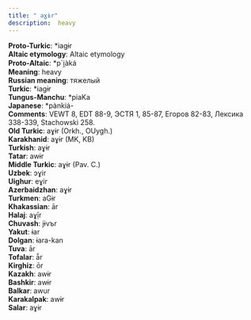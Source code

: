 ```yaml
---
title: " aɣɨr"
description:  heavy
---
```


<strong>Proto-Turkic</strong>:  *iagɨr<br>
<strong>Altaic etymology</strong>:  Altaic etymology<br>
<strong> Proto-Altaic</strong>:  *p`i̯àká<br>
<strong>Meaning</strong>:  heavy<br>
<strong>Russian meaning</strong>:  тяжелый<br>
<strong>Turkic</strong>:  *iagɨr<br>
<strong>Tungus-Manchu</strong>:  *piaKa<br>
<strong>Japanese</strong>:  *pànkiá-<br>
<strong>Comments</strong>:  VEWT 8, EDT 88-9, ЭСТЯ 1, 85-87, Егоров 82-83, Лексика 338-339, Stachowski 258.<br>
<strong>Old Turkic</strong>:  aɣɨr (Orkh., OUygh.)<br>
<strong>Karakhanid</strong>:  aɣɨr (MK, KB)<br>
<strong>Turkish</strong>:  aɣɨr<br>
<strong>Tatar</strong>:  awɨr<br>
<strong>Middle Turkic</strong>:  aɣɨr (Pav. C.)<br>
<strong>Uzbek</strong>:  ɔɣir<br>
<strong>Uighur</strong>:  eɣir<br>
<strong>Azerbaidzhan</strong>:  aɣɨr<br>
<strong>Turkmen</strong>:  aGɨr<br>
<strong>Khakassian</strong>:  ār<br>
<strong>Halaj</strong>:  aɣị̄r<br>
<strong>Chuvash</strong>:  jɨvъr<br>
<strong>Yakut</strong>:  ɨar<br>
<strong>Dolgan</strong>:  ɨara-kan<br>
<strong>Tuva</strong>:  ār<br>
<strong>Tofalar</strong>:  ā̃r<br>
<strong>Kirghiz</strong>:  ōr<br>
<strong>Kazakh</strong>:  awɨr<br>
<strong>Bashkir</strong>:  awɨr<br>
<strong>Balkar</strong>:  awur<br>
<strong>Karakalpak</strong>:  awɨr<br>
<strong>Salar</strong>:  aɣɨr<br>


